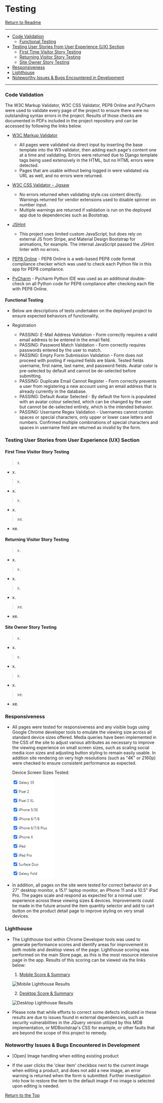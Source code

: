 <a id="top"></a>

# Testing<!-- omit in toc -->

[Return to Readme](/README.md)

----

- [Code Validation](#code-validation)
  - [Functional Testing](#functional-testing)
- [Testing User Stories from User Experience (UX) Section](#testing-user-stories-from-user-experience-ux-section)
  - [First Time Visitor Story Testing](#first-time-visitor-story-testing)
  - [Returning Visitor Story Testing](#returning-visitor-story-testing)
  - [Site Owner Story Testing](#site-owner-story-testing)
- [Responsiveness](#responsiveness)
- [Lighthouse](#lighthouse)
- [Noteworthy Issues & Bugs Encountered in Development](#noteworthy-issues--bugs-encountered-in-development)

----

### Code Validation

The W3C Markup Validator, W3C CSS Validator, PEP8 Online and PyCharm were used to validate every page of the project to ensure there were no outstanding syntax errors in the project.  Results of those checks are documented in PDFs included in the project repository and can be accessed by following the links below.

- [W3C Markup Validator](https://validator.w3.org/nu/)
  - All pages were validated via direct input by inserting the base template into the W3 validator, then adding each page's content one at a time and validating.  Errors were returned due to Django template tags being used extensively in the HTML, but no HTML errors were detected.
  - Pages that are usable without being logged in were validated via URL as well, and no errors were returned.

- [W3C CSS Validator - Jigsaw](https://jigsaw.w3.org/css-validator/)
  - No errors returned when validating style.css content directly.  Warnings returned for vendor extensions used to disable spinner on number input.
  - Multiple warnings are returned if validation is run on the deployed app due to dependencies such as Bootstrap.

- [JSHint](https://jshint.com/)
  - This project uses limited custom JavaScript, but does rely on external JS from Stripe, and Material Design Bootstrap for animations, for example.  The internal JavaScript passed the JSHint linter with no errors.

- [PEP8 Online](http://pep8online.com/) - PEP8 Online is a web-based PEP8 code format compliance checker which was used to check each Python file in this app for PEP8 compliance.

- [PyCharm](https://www.jetbrains.com/pycharm/) - Pycharm Python IDE was used as an additional double-check on all Python code for PEP8 compliance after checking each file with PEP8 Online.
  
#### Functional Testing

- Below are descriptions of tests undertaken on the deployed project to ensure expected behaviors of functionality.

- Registration
  - PASSING: E-Mail Address Validation - Form correctly requires a valid email address to be entered in the email field.
  - PASSING: Password Match Validation - Form correctly requires passwords entered by the user to match.
  - PASSING: Empty Form Submission Validation - Form does not proceed with posting if required fields are blank.  Tested fields username, first name, last name, and password fields.  Avatar color is pre-selected by default and cannot be de-selected before submitting.
  - PASSING: Duplicate Email Cannot Register - Form correctly prevents a user from registering a new account using an email address that is already currently in the database.
  - PASSING: Default Avatar Selected - By default the form is populated with an avatar colour selected, which can be changed by the user but cannot be de-selected entirely, which is the intended behavior.
  - PASSING: Username Regex Validation - Usernames cannot contain spaces or special characters, only upper or lower case letters and numbers.  Confirmed multiple combinations of special characters and spaces in username field are returned as invalid by the form.

### Testing User Stories from User Experience (UX) Section

#### First Time Visitor Story Testing

> x.
- x.
  
> x.
- x.

> x.
- x.

> xe.
- xe.

#### Returning Visitor Story Testing

> x.
- x.
  
> x.
- x.

> x.
- x.

> xe.
- xe.

#### Site Owner Story Testing

> x.
- x.
  
> x.
- x.

> x.
- x.

> xe.
- xe.

### Responsiveness

- All pages were tested for responsiveness and any visible bugs using Google Chrome developer tools to emulate the viewing size across all standard device sizes offered.  Media queries have been implemented in the CSS of the site to adjust various attributes as necessary to improve the viewing experience on small screen sizes, such as scaling social media icon sizes and adjusting button styling to remain easily usable.  In addition site rendering on very high resolutions (such as "4K" or 2160p) were checked to ensure consistent performance as expected.
  
  Device Screen Sizes Tested:

  ![Device Sizes Tested](screenshots/device-list.png)

- In addition, all pages on the site were tested for correct behavior on a 27" desktop monitor, a 15.1" laptop monitor, an iPhone 11 and a 10.5" iPad Pro.  The pages scale and respond as expected for a normal user experience across these viewing sizes & devices.  Improvements could be made in the future around the item quantity selector and add to cart button on the product detail page to improve styling on very small devices.

### Lighthouse

- The Lighthouse tool within Chrome Developer tools was used to generate performance scores and identify areas for improvement in both mobile and desktop views of the page.  Lighthouse scoring was performed on the main Store page, as this is the most resource intensive page in the app.  Results of this scoring can be viewed via the links below:
  
  1. [Mobile Score & Summary](lighthouse/)

    ![Mobile Lighthouse Results](screenshots/)
  
  2. [Desktop Score & Summary](lighthouse/)

    ![Desktop Lighthouse Results](screenshots/)

- Please note that while efforts to correct some defects indicated in these results are due to issues found in external dependencies, such as security vulnerabilities in the JQuery version utilized by this MDB implementation, or MDBootstrap's CSS for example, or other faults that are beyond the scope of this project to remedy.

### Noteworthy Issues & Bugs Encountered in Development

- [Open] Image handling when editing existing product

- If the user clicks the 'clear item' checkbox next to the current image when editing a product, and does not add a new image, an error warning is returned when the form is submitted.  Further investigation into how to restore the item to the default image if no image is selected upon editing is needed.

[Return to the Top](#top)